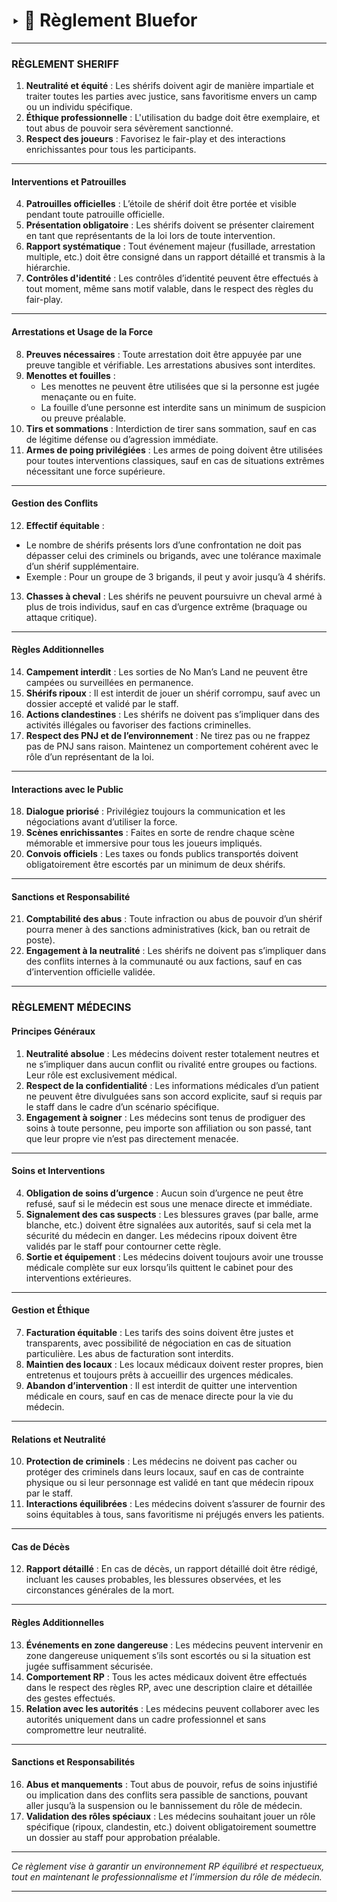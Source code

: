 # ‣ 👮 Règlement Bluefor

---

### RÈGLEMENT SHERIFF

1. **Neutralité et équité** : Les shérifs doivent agir de manière impartiale et traiter toutes les parties avec justice, sans favoritisme envers un camp ou un individu spécifique.  
2. **Éthique professionnelle** : L'utilisation du badge doit être exemplaire, et tout abus de pouvoir sera sévèrement sanctionné.  
3. **Respect des joueurs** : Favorisez le fair-play et des interactions enrichissantes pour tous les participants.  

---

#### Interventions et Patrouilles  
4. **Patrouilles officielles** : L’étoile de shérif doit être portée et visible pendant toute patrouille officielle.  
5. **Présentation obligatoire** : Les shérifs doivent se présenter clairement en tant que représentants de la loi lors de toute intervention.  
6. **Rapport systématique** : Tout événement majeur (fusillade, arrestation multiple, etc.) doit être consigné dans un rapport détaillé et transmis à la hiérarchie.  
7. **Contrôles d'identité** : Les contrôles d’identité peuvent être effectués à tout moment, même sans motif valable, dans le respect des règles du fair-play.  

---

#### Arrestations et Usage de la Force  
8. **Preuves nécessaires** : Toute arrestation doit être appuyée par une preuve tangible et vérifiable. Les arrestations abusives sont interdites.  
9. **Menottes et fouilles** :  
   - Les menottes ne peuvent être utilisées que si la personne est jugée menaçante ou en fuite.  
   - La fouille d’une personne est interdite sans un minimum de suspicion ou preuve préalable.  
10. **Tirs et sommations** : Interdiction de tirer sans sommation, sauf en cas de légitime défense ou d’agression immédiate.  
11. **Armes de poing privilégiées** : Les armes de poing doivent être utilisées pour toutes interventions classiques, sauf en cas de situations extrêmes nécessitant une force supérieure.  

---

#### Gestion des Conflits  
12. **Effectif équitable** :  
   - Le nombre de shérifs présents lors d’une confrontation ne doit pas dépasser celui des criminels ou brigands, avec une tolérance maximale d’un shérif supplémentaire.  
   - Exemple : Pour un groupe de 3 brigands, il peut y avoir jusqu’à 4 shérifs.  
13. **Chasses à cheval** : Les shérifs ne peuvent poursuivre un cheval armé à plus de trois individus, sauf en cas d’urgence extrême (braquage ou attaque critique).  

---

#### Règles Additionnelles  
14. **Campement interdit** : Les sorties de No Man’s Land ne peuvent être campées ou surveillées en permanence.  
15. **Shérifs ripoux** : Il est interdit de jouer un shérif corrompu, sauf avec un dossier accepté et validé par le staff.  
16. **Actions clandestines** : Les shérifs ne doivent pas s’impliquer dans des activités illégales ou favoriser des factions criminelles.  
17. **Respect des PNJ et de l’environnement** : Ne tirez pas ou ne frappez pas de PNJ sans raison. Maintenez un comportement cohérent avec le rôle d’un représentant de la loi.  

---

#### Interactions avec le Public  
18. **Dialogue priorisé** : Privilégiez toujours la communication et les négociations avant d’utiliser la force.  
19. **Scènes enrichissantes** : Faites en sorte de rendre chaque scène mémorable et immersive pour tous les joueurs impliqués.  
20. **Convois officiels** : Les taxes ou fonds publics transportés doivent obligatoirement être escortés par un minimum de deux shérifs.  

---

#### Sanctions et Responsabilité  
21. **Comptabilité des abus** : Toute infraction ou abus de pouvoir d’un shérif pourra mener à des sanctions administratives (kick, ban ou retrait de poste).  
22. **Engagement à la neutralité** : Les shérifs ne doivent pas s’impliquer dans des conflits internes à la communauté ou aux factions, sauf en cas d’intervention officielle validée.  

---

### RÈGLEMENT MÉDECINS  

#### Principes Généraux  
1. **Neutralité absolue** : Les médecins doivent rester totalement neutres et ne s’impliquer dans aucun conflit ou rivalité entre groupes ou factions. Leur rôle est exclusivement médical.  
2. **Respect de la confidentialité** : Les informations médicales d’un patient ne peuvent être divulguées sans son accord explicite, sauf si requis par le staff dans le cadre d’un scénario spécifique.  
3. **Engagement à soigner** : Les médecins sont tenus de prodiguer des soins à toute personne, peu importe son affiliation ou son passé, tant que leur propre vie n’est pas directement menacée.  

---

#### Soins et Interventions  
4. **Obligation de soins d’urgence** : Aucun soin d’urgence ne peut être refusé, sauf si le médecin est sous une menace directe et immédiate.  
5. **Signalement des cas suspects** : Les blessures graves (par balle, arme blanche, etc.) doivent être signalées aux autorités, sauf si cela met la sécurité du médecin en danger. Les médecins ripoux doivent être validés par le staff pour contourner cette règle.  
6. **Sortie et équipement** : Les médecins doivent toujours avoir une trousse médicale complète sur eux lorsqu’ils quittent le cabinet pour des interventions extérieures.  

---

#### Gestion et Éthique  
7. **Facturation équitable** : Les tarifs des soins doivent être justes et transparents, avec possibilité de négociation en cas de situation particulière. Les abus de facturation sont interdits.  
8. **Maintien des locaux** : Les locaux médicaux doivent rester propres, bien entretenus et toujours prêts à accueillir des urgences médicales.  
9. **Abandon d’intervention** : Il est interdit de quitter une intervention médicale en cours, sauf en cas de menace directe pour la vie du médecin.  

---

#### Relations et Neutralité  
10. **Protection de criminels** : Les médecins ne doivent pas cacher ou protéger des criminels dans leurs locaux, sauf en cas de contrainte physique ou si leur personnage est validé en tant que médecin ripoux par le staff.  
11. **Interactions équilibrées** : Les médecins doivent s’assurer de fournir des soins équitables à tous, sans favoritisme ni préjugés envers les patients.  

---

#### Cas de Décès  
12. **Rapport détaillé** : En cas de décès, un rapport détaillé doit être rédigé, incluant les causes probables, les blessures observées, et les circonstances générales de la mort.  

---

#### Règles Additionnelles  
13. **Événements en zone dangereuse** : Les médecins peuvent intervenir en zone dangereuse uniquement s’ils sont escortés ou si la situation est jugée suffisamment sécurisée.  
14. **Comportement RP** : Tous les actes médicaux doivent être effectués dans le respect des règles RP, avec une description claire et détaillée des gestes effectués.  
15. **Relation avec les autorités** : Les médecins peuvent collaborer avec les autorités uniquement dans un cadre professionnel et sans compromettre leur neutralité.  

---

#### Sanctions et Responsabilités  
16. **Abus et manquements** : Tout abus de pouvoir, refus de soins injustifié ou implication dans des conflits sera passible de sanctions, pouvant aller jusqu’à la suspension ou le bannissement du rôle de médecin.  
17. **Validation des rôles spéciaux** : Les médecins souhaitant jouer un rôle spécifique (ripoux, clandestin, etc.) doivent obligatoirement soumettre un dossier au staff pour approbation préalable.  

---

*Ce règlement vise à garantir un environnement RP équilibré et respectueux, tout en maintenant le professionnalisme et l’immersion du rôle de médecin.* 

---